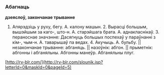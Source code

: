 ### Абагнаць
**дзеяслоў, закончанае трыванне**

1. Апярэдзіць у руху, бегу. А. калону машын. 2. Вырасці большым, вышэйшым за каго-, што-н. А. старэйшага брата. А. аднакласнікаў. 3. пераноснае значэнне: Дасягнуць большых поспехаў у параўнанні з кім-, чым-н. А. таварышаў па ведах. 4. Акучыць. А. бульбу. || незакончанае трыванне: абганяць. || назоўнік: абгон. || прыметнік: абгонны і абганяльны. Абгонны манеўр. Абганяльны плуг.

<a rel="author">[http://rv-blr.com/](http://rv-blr.com/slounik.jsp?letterId=0&maskId=0&pageId=5)</a>

